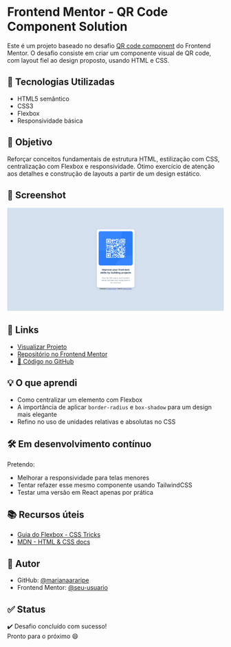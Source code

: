 # Frontend Mentor - QR Code Component Solution

Este é um projeto baseado no desafio [QR code component](https://www.frontendmentor.io/challenges/qr-code-component-iux_sIO_H) do Frontend Mentor. O desafio consiste em criar um componente visual de QR code, com layout fiel ao design proposto, usando HTML e CSS.

## 🚀 Tecnologias Utilizadas

- HTML5 semântico
- CSS3
- Flexbox
- Responsividade básica

## 🎯 Objetivo

Reforçar conceitos fundamentais de estrutura HTML, estilização com CSS, centralização com Flexbox e responsividade. Ótimo exercício de atenção aos detalhes e construção de layouts a partir de um design estático.

## 📸 Screenshot

![Screenshot do projeto](./screenshot.png)

## 🔗 Links

- [Visualizar Projeto](https://marianaararipe.github.io/qr-code-component/)
- [Repositório no Frontend Mentor](https://www.frontendmentor.io/solutions/qr-code-component-with-html-and-css-a9Ceu-O_OT)
- [📂 Código no GitHub](https://github.com/marianaararipe/qr-code-component)

## 💡 O que aprendi

- Como centralizar um elemento com Flexbox
- A importância de aplicar `border-radius` e `box-shadow` para um design mais elegante
- Refino no uso de unidades relativas e absolutas no CSS

## 🛠️ Em desenvolvimento contínuo

Pretendo:

- Melhorar a responsividade para telas menores
- Tentar refazer esse mesmo componente usando TailwindCSS
- Testar uma versão em React apenas por prática

## 📚 Recursos úteis

- [Guia do Flexbox - CSS Tricks](https://css-tricks.com/snippets/css/a-guide-to-flexbox/)
- [MDN - HTML & CSS docs](https://developer.mozilla.org/)

## 👤 Autor

- GitHub: [@marianaararipe](https://github.com/marianaararipe)
- Frontend Mentor: [@seu-usuario](https://www.frontendmentor.io/profile/seu-usuario)

## ✅ Status

✔️ Desafio concluído com sucesso!  
Pronto para o próximo 😄
